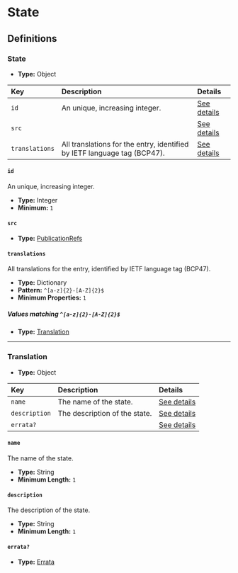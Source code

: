 # State

## Definitions

### <a name="State"></a> State

- **Type:** Object

Key | Description | Details
:-- | :-- | :--
`id` | An unique, increasing integer. | <a href="#State/id">See details</a>
`src` |  | <a href="#State/src">See details</a>
`translations` | All translations for the entry, identified by IETF language tag (BCP47). | <a href="#State/translations">See details</a>

#### <a name="State/id"></a> `id`

An unique, increasing integer.

- **Type:** Integer
- **Minimum:** `1`

#### <a name="State/src"></a> `src`

- **Type:** <a href="./_PublicationRef.md#PublicationRefs">PublicationRefs</a>

#### <a name="State/translations"></a> `translations`

All translations for the entry, identified by IETF language tag (BCP47).

- **Type:** Dictionary
- **Pattern:** `^[a-z]{2}-[A-Z]{2}$`
- **Minimum Properties:** `1`

##### Values matching `^[a-z]{2}-[A-Z]{2}$`

- **Type:** <a href="#Translation">Translation</a>

---

### <a name="Translation"></a> Translation

- **Type:** Object

Key | Description | Details
:-- | :-- | :--
`name` | The name of the state. | <a href="#Translation/name">See details</a>
`description` | The description of the state. | <a href="#Translation/description">See details</a>
`errata?` |  | <a href="#Translation/errata">See details</a>

#### <a name="Translation/name"></a> `name`

The name of the state.

- **Type:** String
- **Minimum Length:** `1`

#### <a name="Translation/description"></a> `description`

The description of the state.

- **Type:** String
- **Minimum Length:** `1`

#### <a name="Translation/errata"></a> `errata?`

- **Type:** <a href="./_Erratum.md#Errata">Errata</a>
